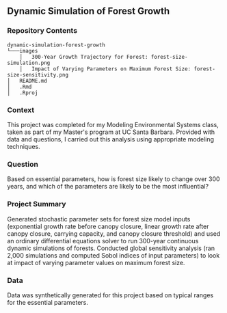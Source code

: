 ## Dynamic Simulation of Forest Growth

### Repository Contents
    dynamic-simulation-forest-growth
    └───images
        │   300-Year Growth Trajectory for Forest: forest-size-simulation.png
        │   Impact of Varying Parameters on Maximum Forest Size: forest-size-sensitivity.png
    │   README.md
    │   .Rmd
    │   .Rproj

### Context

This project was completed for my Modeling Environmental Systems class, taken as part of my Master's program at UC Santa Barbara. Provided with data and questions, I carried out this analysis using appropriate modeling techniques.

### Question

Based on essential parameters, how is forest size likely to change over 300 years, and which of the parameters are likely to be the most influential?

### Project Summary

Generated stochastic parameter sets for forest size model inputs (exponential growth rate before canopy closure, linear growth rate after canopy closure, carrying capacity, and canopy closure threshold) and used an ordinary differential equations solver to run 300-year continuous dynamic simulations of forests. Conducted global sensitivity analysis (ran 2,000 simulations and computed Sobol indices of input parameters) to look at impact of varying parameter values on maximum forest size.

### Data

Data was synthetically generated for this project based on typical ranges for the essential parameters.
